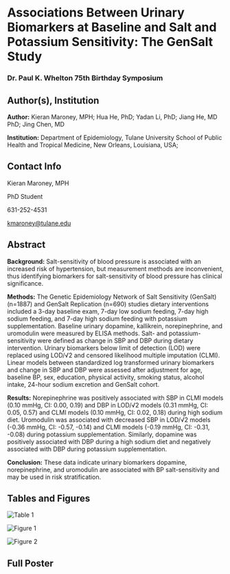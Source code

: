 # Associations Between Urinary Biomarkers at Baseline and Salt and Potassium Sensitivity: The GenSalt Study
### Dr. Paul K. Whelton 75th Birthday Symposium

## Author(s), Institution

**Author:** Kieran Maroney, MPH; Hua He, PhD; Yadan Li, PhD; Jiang He, MD PhD; Jing Chen, MD

**Institution:** Department of Epidemiology, Tulane University School of Public Health and Tropical Medicine, New Orleans, Louisiana, USA; 

## Contact Info

Kieran Maroney, MPH

PhD Student

631-252-4531

kmaroney@tulane.edu

## Abstract

**Background:** Salt-sensitivity of blood pressure is associated with an increased risk of hypertension, but measurement methods are inconvenient, thus identifying biomarkers for salt-sensitivity of blood pressure has clinical significance.

**Methods:** The Genetic Epidemiology Network of Salt Sensitivity (GenSalt) (n=1887) and GenSalt Replication (n=690) studies dietary interventions included a 3-day baseline exam, 7-day low sodium feeding, 7-day high sodium feeding, and 7-day high sodium feeding with potassium supplementation. Baseline urinary dopamine, kallikrein, norepinephrine, and uromodulin were measured by ELISA methods. Salt- and potassium-sensitivity were defined as change in SBP and DBP during dietary intervention. Urinary biomarkers below limit of detection (LOD) were replaced using LOD/√2 and censored likelihood multiple imputation (CLMI). Linear models between standardized log transformed urinary biomarkers and change in SBP and DBP were assessed after adjustment for age, baseline BP, sex, education, physical activity, smoking status, alcohol intake, 24-hour sodium excretion and GenSalt cohort.

**Results:** Norepinephrine was positively associated with SBP in CLMI models (0.10 mmHg, CI: 0.00, 0.19) and DBP in LOD/√2 models (0.31 mmHg, CI: 0.05, 0.57) and CLMI models (0.10 mmHg, CI: 0.02, 0.18) during high sodium diet. Uromodulin was associated with decreased SBP in LOD/√2 models (-0.36 mmHg, CI: -0.57, -0.14) and CLMI models (-0.19 mmHg, CI: -0.31, -0.08) during potassium supplementation. Similarly, dopamine was positively associated with DBP during a high sodium diet and negatively associated with DBP during potassium supplementation.

**Conclusion:** These data indicate urinary biomarkers dopamine, norepinephrine, and uromodulin are associated with BP salt-sensitivity and may be used in risk stratification.

## Tables and Figures

![Table 1](https://user-images.githubusercontent.com/108837856/200055178-5880bc9c-d35f-449c-a586-c6876ac7b6c8.png)

![Figure 1](https://user-images.githubusercontent.com/108837856/200054569-e484d32f-eb3c-41c4-a650-e45bfd705595.png)

![Figure 2](https://user-images.githubusercontent.com/108837856/200055000-021fe4e9-dd6f-466e-b254-57df6f29f8bb.png)

## Full Poster



